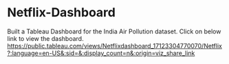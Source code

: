# Netflix-Dashboard
Built a Tableau Dashboard for the India Air Pollution dataset. Click on below link to view the dashboard.
https://public.tableau.com/views/Netflixdashboard_17123304770070/Netflix?:language=en-US&:sid=&:display_count=n&:origin=viz_share_link
